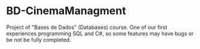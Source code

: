 # BD-CinemaManagment

Project of "Bases de Dados" (Databases) course. One of our first experiences programming SQL and C#, so some features may have bugs or be not be fully completed.
